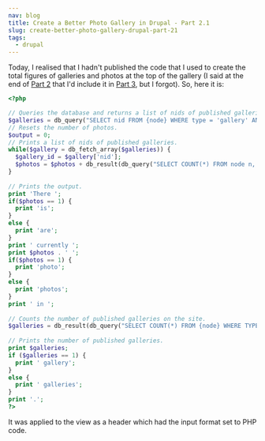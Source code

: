 ```yaml
---
nav: blog
title: Create a Better Photo Gallery in Drupal - Part 2.1
slug: create-better-photo-gallery-drupal-part-21
tags:
  - drupal
---
```

Today, I realised that I hadn't published the code that I used to create the total figures of galleries and photos at the top of the gallery (I said at the end of [Part 2](/blog/create-better-photo-gallery-drupal-part-2/ "Create a Better Photo Gallery in Drupal - Part 2") that I'd include it in [Part 3](/blog/create-better-photo-gallery-drupal-part-3/ "Create a Better Photo Gallery in Drupal - Part 3"), but I forgot). So, here it is:

~~~php
<?php

// Queries the database and returns a list of nids of published galleries.
$galleries = db_query("SELECT nid FROM {node} WHERE type = 'gallery' AND status = 1");
// Resets the number of photos.
$output = 0;
// Prints a list of nids of published galleries.
while($gallery = db_fetch_array($galleries)) {
  $gallery_id = $gallery['nid'];
  $photos = $photos + db_result(db_query("SELECT COUNT(*) FROM node n, content_type_photo ctp WHERE n.status = 1 AND n.type = 'photo' AND ctp.field_gallery_nid = $gallery_id AND n.nid = ctp.nid"));
}
  
// Prints the output.
print 'There ';
if($photos == 1) {
  print 'is';
} 
else {
  print 'are';
}
print ' currently ';
print $photos . ' ';
if($photos == 1) {
  print 'photo';
} 
else {
  print 'photos';
} 
print ' in ';
  
// Counts the number of published galleries on the site.
$galleries = db_result(db_query("SELECT COUNT(*) FROM {node} WHERE TYPE = 'gallery' AND STATUS = 1"));
  
// Prints the number of published galleries.
print $galleries;
if ($galleries == 1) {
  print ' gallery';
} 
else {
  print ' galleries';
}
print '.';
?>
~~~

It was applied to the view as a header which had the input format set to PHP code.
